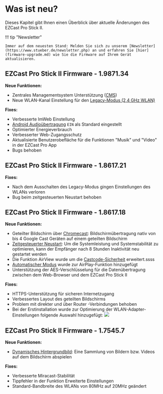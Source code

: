 # Was ist neu?

Dieses Kapitel gibt Ihnen einen Überblick über aktuelle Änderungen des EZCast Pro Stick II.

!!! tip "Newsletter"

    Immer auf dem neuesten Stand: Melden Sie sich zu unserem [Newsletter](https://www.stueber.de/newsletter.php) an und erfahren Sie [hier](firmware-upgrade.md) wie Sie die Firmware auf Ihrem Gerät aktualisieren.

## EZCast Pro Stick II Firmware - 1.9871.34

**Neue Funktionen:**

* Zentrales Managementsystem Unterstützung ([CMS](cms.md))
* Neue WLAN-Kanal Einstellung für den [Legacy-Modus (2,4 GHz WLAN)](adv.settings.md#legacymode)

**Fixes:**

* Verbesserte ImWeb Einstellung
* [Android Audioübertragung](adv.settings.md#Android-Audio-Streaming) `EIN` als Standard eingestellt
* Optimierter Energieverbrauch
* Verbesserter Web-Zugangsschutz 
* Aktualisierte Benutzerobefläche für die Funktionen "Musik" und "Video" in der EZCast Pro App
* Bugs behoben

## EZCast Pro Stick II Firmware - 1.8617.21

**Fixes:**

*  Nach dem Ausschalten des Legacy-Modus gingen Einstellungen des WLANs verloren
*  Bug beim zeitgesteuerten Neustart behoben

## EZCast Pro Stick II Firmware - 1.8617.18

**Neue Funktionen:**

*  Geteilter Bildschirm über [Chromecast](chromecast.md): Bildschirmübertragung nativ von bis 4 Google Cast Geräten auf einem geteilten Bildschirm
*  [Zeitgesteuerter Neustart](adv.settings.md#timedrestart): Um die Systemleistung und Systemstabilität zu optimieren, kann der Empfänger nach 8 Stunden Inaktivität neu gestartet werden
*  Die Funktion AirView wurde um die [Castcode-Sicherheit](castcode.md) erweitert.ssss
*  [Automatischer Modus](adv.settings.md#AirPlayMode) wurde zur AirPlay-Funktion hinzugefügt
*  Unterstützung der AES-Verschlüsselung für die Datenübertragung zwischen dem Web-Browser und dem EZCast Pro Stick II

**Fixes:**

*  HTTPS-Unterstützung für sicheren Internetzugang
*  Verbessertes Layout des geteilten Bildschirms
*  Problem mit direkter und über Router -Verbindungen behoben
*  Bei der Erstinstallation wurde zur Optimierung der WLAN-Adapter-Einstellungen folgende Auswahl hinzugefügt:
   ![](/assets/img/wifi.land.selection.png)

## EZCast Pro Stick II Firmware - 1.7545.7

**Neue Funktionen:**

* [Dynamisches Hintergrundbild](dynamicwallpaper.md): Eine Sammlung von Bildern bzw. Videos auf dem Bildschirm abspielen

**Fixes:**

* Verbesserte Miracast-Stabilität
* Tippfehler in der Funktion Erweiterte Einstellungen
* Standard-Bandbreite des WLANs von 80MHz auf 20MHz geändert

